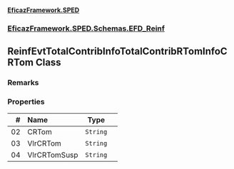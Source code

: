 #### [EficazFramework.SPED](EficazFrameworkSPED.md 'EficazFramework SPED')
### [EficazFramework.SPED.Schemas.EFD_Reinf](EficazFramework.SPED.Schemas.EFD_Reinf.md 'EficazFramework.SPED.Schemas.EFD_Reinf')

## ReinfEvtTotalContribInfoTotalContribRTomInfoCRTom Class

### Remarks
### Properties

| # | Name | Type | |
| ---: | :--- | :---: | :--- |
| 02 | CRTom | `String` |  |
| 03 | VlrCRTom | `String` |  |
| 04 | VlrCRTomSusp | `String` |  |
